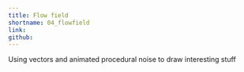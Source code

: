 ```yaml
---
title: Flow field
shortname: 04_flowfield
link:
github:
---
```


Using vectors and animated procedural noise to draw interesting stuff